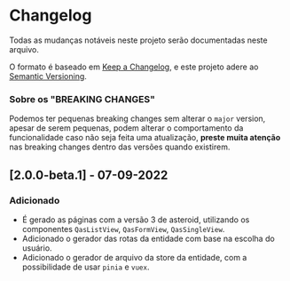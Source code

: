 # Changelog
Todas as mudanças notáveis neste projeto serão documentadas neste arquivo.

O formato é baseado em [Keep a Changelog](https://keepachangelog.com/pt-BR/1.0.0/),
e este projeto adere ao [Semantic Versioning](https://semver.org/spec/v2.0.0.html).

### Sobre os "BREAKING CHANGES"
Podemos ter pequenas breaking changes sem alterar o `major` version, apesar de serem pequenas, podem alterar o comportamento da funcionalidade caso não seja feita uma atualização, **preste muita atenção** nas breaking changes dentro das versões quando existirem.

## [2.0.0-beta.1] - 07-09-2022
### Adicionado
- É gerado as páginas com a versão 3 de asteroid, utilizando os componentes `QasListView`, `QasFormView`, `QasSingleView`.
- Adicionado o gerador das rotas da entidade com base na escolha do usuário.
- Adicionado o gerador de arquivo da store da entidade, com a possibilidade de usar `pinia` e `vuex`.
